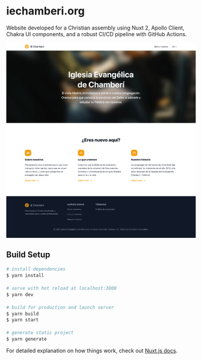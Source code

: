 # iechamberi.org

Website developed for a Christian assembly using Nuxt 2, Apollo Client, Chakra UI components, and a robust CI/CD pipeline with GitHub Actions.

![Screenshot of iechamberi.org](screencapture.png)

## Build Setup

```bash
# install dependencies
$ yarn install

# serve with hot reload at localhost:3000
$ yarn dev

# build for production and launch server
$ yarn build
$ yarn start

# generate static project
$ yarn generate
```

For detailed explanation on how things work, check out [Nuxt.js docs](https://nuxtjs.org).
